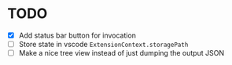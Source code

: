 # TODO

- [x] Add status bar button for invocation
- [ ] Store state in vscode `ExtensionContext.storagePath`
- [ ] Make a nice tree view instead of just dumping the output JSON
